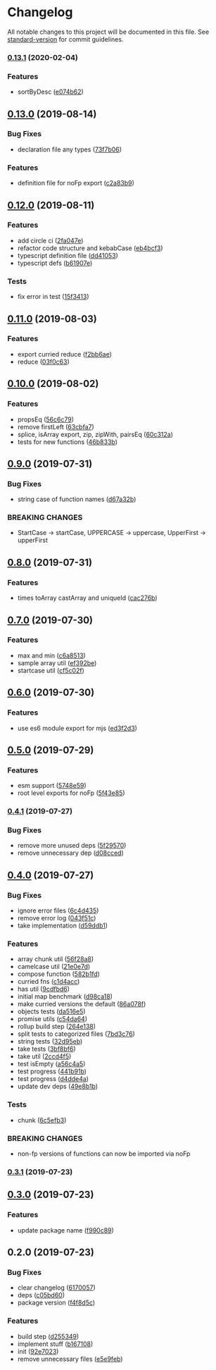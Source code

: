 # Changelog

All notable changes to this project will be documented in this file. See [standard-version](https://github.com/conventional-changelog/standard-version) for commit guidelines.

### [0.13.1](https://github.com/asyarb/tiny-compose-fns/compare/v0.13.0...v0.13.1) (2020-02-04)


### Features

* sortByDesc ([e074b62](https://github.com/asyarb/tiny-compose-fns/commit/e074b625b1d45cfb633c0a6bb624a172b39479f2))

## [0.13.0](https://github.com/asyarb/tiny-compose-fns/compare/v0.12.0...v0.13.0) (2019-08-14)


### Bug Fixes

* declaration file any types ([73f7b06](https://github.com/asyarb/tiny-compose-fns/commit/73f7b06))


### Features

* definition file for noFp export ([c2a83b9](https://github.com/asyarb/tiny-compose-fns/commit/c2a83b9))



## [0.12.0](https://github.com/asyarb/tiny-compose-fns/compare/v0.11.0...v0.12.0) (2019-08-11)


### Features

* add circle ci ([2fa047e](https://github.com/asyarb/tiny-compose-fns/commit/2fa047e))
* refactor code structure and kebabCase ([eb4bcf3](https://github.com/asyarb/tiny-compose-fns/commit/eb4bcf3))
* typescript definition file ([dd41053](https://github.com/asyarb/tiny-compose-fns/commit/dd41053))
* typescript defs ([b61907e](https://github.com/asyarb/tiny-compose-fns/commit/b61907e))


### Tests

* fix error in test ([15f3413](https://github.com/asyarb/tiny-compose-fns/commit/15f3413))



## [0.11.0](https://github.com/asyarb/tiny-compose-fns/compare/v0.10.0...v0.11.0) (2019-08-03)


### Features

* export curried reduce ([f2bb6ae](https://github.com/asyarb/tiny-compose-fns/commit/f2bb6ae))
* reduce ([03f0c63](https://github.com/asyarb/tiny-compose-fns/commit/03f0c63))



## [0.10.0](https://github.com/asyarb/tiny-compose-fns/compare/v0.9.0...v0.10.0) (2019-08-02)


### Features

* propsEq ([56c6c79](https://github.com/asyarb/tiny-compose-fns/commit/56c6c79))
* remove firstLeft ([63cbfa7](https://github.com/asyarb/tiny-compose-fns/commit/63cbfa7))
* splice, isArray export, zip, zipWith, pairsEq ([60c312a](https://github.com/asyarb/tiny-compose-fns/commit/60c312a))
* tests for new functions ([46b833b](https://github.com/asyarb/tiny-compose-fns/commit/46b833b))



## [0.9.0](https://github.com/asyarb/tiny-compose-fns/compare/v0.8.0...v0.9.0) (2019-07-31)


### Bug Fixes

* string case of function names ([d67a32b](https://github.com/asyarb/tiny-compose-fns/commit/d67a32b))


### BREAKING CHANGES

* StartCase -> startCase, UPPERCASE -> uppercase, UpperFirst -> upperFirst



## [0.8.0](https://github.com/asyarb/tiny-compose-fns/compare/v0.7.0...v0.8.0) (2019-07-31)


### Features

* times toArray castArray and uniqueId ([cac276b](https://github.com/asyarb/tiny-compose-fns/commit/cac276b))



## [0.7.0](https://github.com/asyarb/tiny-compose-fns/compare/v0.6.0...v0.7.0) (2019-07-30)


### Features

* max and min ([c6a8513](https://github.com/asyarb/tiny-compose-fns/commit/c6a8513))
* sample array util ([ef392be](https://github.com/asyarb/tiny-compose-fns/commit/ef392be))
* startcase util ([cf5c02f](https://github.com/asyarb/tiny-compose-fns/commit/cf5c02f))



## [0.6.0](https://github.com/asyarb/tiny-compose-fns/compare/v0.5.0...v0.6.0) (2019-07-30)


### Features

* use es6 module export for mjs ([ed3f2d3](https://github.com/asyarb/tiny-compose-fns/commit/ed3f2d3))



## [0.5.0](https://github.com/asyarb/tiny-compose-fns/compare/v0.4.1...v0.5.0) (2019-07-29)


### Features

* esm support ([5748e59](https://github.com/asyarb/tiny-compose-fns/commit/5748e59))
* root level exports for noFp ([5f43e85](https://github.com/asyarb/tiny-compose-fns/commit/5f43e85))



### [0.4.1](https://github.com/asyarb/tiny-compose-fns/compare/v0.4.0...v0.4.1) (2019-07-27)


### Bug Fixes

* remove more unused deps ([5f29570](https://github.com/asyarb/tiny-compose-fns/commit/5f29570))
* remove unnecessary dep ([d08cced](https://github.com/asyarb/tiny-compose-fns/commit/d08cced))



## [0.4.0](https://github.com/asyarb/tiny-compose-fns/compare/v0.3.1...v0.4.0) (2019-07-27)


### Bug Fixes

* ignore error files ([6c4d435](https://github.com/asyarb/tiny-compose-fns/commit/6c4d435))
* remove error log ([043f51c](https://github.com/asyarb/tiny-compose-fns/commit/043f51c))
* take implementation ([d59ddb1](https://github.com/asyarb/tiny-compose-fns/commit/d59ddb1))


### Features

* array chunk util ([56f28a8](https://github.com/asyarb/tiny-compose-fns/commit/56f28a8))
* camelcase util ([21e0e7d](https://github.com/asyarb/tiny-compose-fns/commit/21e0e7d))
* compose function ([582b1fd](https://github.com/asyarb/tiny-compose-fns/commit/582b1fd))
* curried fns ([c1d4acc](https://github.com/asyarb/tiny-compose-fns/commit/c1d4acc))
* has util ([9cdfbd6](https://github.com/asyarb/tiny-compose-fns/commit/9cdfbd6))
* initial map benchmark ([d98ca18](https://github.com/asyarb/tiny-compose-fns/commit/d98ca18))
* make curried versions the default ([86a078f](https://github.com/asyarb/tiny-compose-fns/commit/86a078f))
* objects tests ([da516e5](https://github.com/asyarb/tiny-compose-fns/commit/da516e5))
* promise utils ([c54da64](https://github.com/asyarb/tiny-compose-fns/commit/c54da64))
* rollup build step ([264e138](https://github.com/asyarb/tiny-compose-fns/commit/264e138))
* split tests to categorized files ([7bd3c76](https://github.com/asyarb/tiny-compose-fns/commit/7bd3c76))
* string tests ([32d95eb](https://github.com/asyarb/tiny-compose-fns/commit/32d95eb))
* take tests ([3bf8bf6](https://github.com/asyarb/tiny-compose-fns/commit/3bf8bf6))
* take util ([2ccd4f5](https://github.com/asyarb/tiny-compose-fns/commit/2ccd4f5))
* test isEmpty ([a56c4a5](https://github.com/asyarb/tiny-compose-fns/commit/a56c4a5))
* test progress ([441b91b](https://github.com/asyarb/tiny-compose-fns/commit/441b91b))
* test progress ([d4dde4a](https://github.com/asyarb/tiny-compose-fns/commit/d4dde4a))
* update dev deps ([49e8b1b](https://github.com/asyarb/tiny-compose-fns/commit/49e8b1b))


### Tests

* chunk ([6c5efb3](https://github.com/asyarb/tiny-compose-fns/commit/6c5efb3))


### BREAKING CHANGES

* non-fp versions of functions can now be imported via noFp



### [0.3.1](https://github.com/asyarb/tiny-compose-fns/compare/v0.3.0...v0.3.1) (2019-07-23)



## [0.3.0](https://github.com/asyarb/tiny-fns/compare/v0.2.0...v0.3.0) (2019-07-23)


### Features

* update package name ([f990c89](https://github.com/asyarb/tiny-fns/commit/f990c89))



## 0.2.0 (2019-07-23)


### Bug Fixes

* clear changelog ([6170057](https://github.com/asyarb/tiny-fns/commit/6170057))
* deps ([c05bd60](https://github.com/asyarb/tiny-fns/commit/c05bd60))
* package version ([f4f8d5c](https://github.com/asyarb/tiny-fns/commit/f4f8d5c))


### Features

* build step ([d255349](https://github.com/asyarb/tiny-fns/commit/d255349))
* implement stuff ([b167108](https://github.com/asyarb/tiny-fns/commit/b167108))
* init ([92e7023](https://github.com/asyarb/tiny-fns/commit/92e7023))
* remove unnecessary files ([e5e9feb](https://github.com/asyarb/tiny-fns/commit/e5e9feb))
